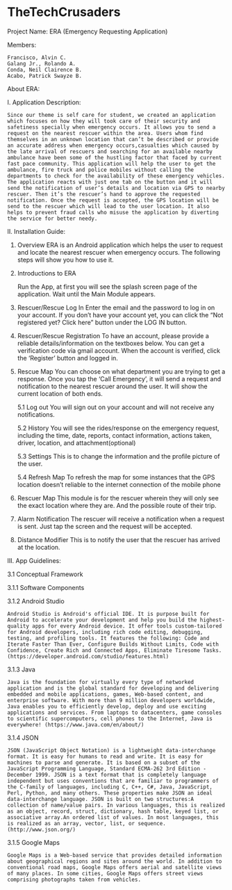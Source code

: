 # TheTechCrusaders

Project Name: ERA (Emergency Requesting Application)

Members:

	Francisco, Alvin C.
	Galang Jr., Rolando A.
	Conda, Neil Clairence B.
	Acabo, Patrick Swayze B.


About ERA: 

I. Application Description:

	Since our theme is self care for student, we created an application which focuses on how they will took care of their security and safetiness specially when emergency occurs. It allows you to send a request on the nearest rescuer within the area. Users whom find themselves in an unknown location that can’t be described or provide an accurate address when emergency occurs,casualties which caused by the late arrival of rescuers and searching for an available nearby ambulance have been some of the hustling factor that faced by current fast pace community. This application will help the user to get the ambulance, fire truck and police mobiles without calling the departments to check for the availability of these emergency vehicles. The application reacts with just one tab on the button and it will send the notification of user’s details and location via GPS to nearby rescuer. Then it’s the rescuer’s hand to approve the requested notification. Once the request is accepted, the GPS location will be send to the rescuer which will lead to the user location. It also helps to prevent fraud calls who misuse the application by diverting the service for better needy.


II. Installation Guide:

1. Overview
	ERA is an Android application which helps the user to request and locate the nearest rescuer when emergency occurs. The following steps will show you how to use it.

2. Introductions to ERA

	Run the App, at first you will see the splash screen page of the application. Wait until the Main Module appears.
3. Rescuer/Rescue Log In
	Enter the email and the password to log in on your account. If you don’t have your account yet, you can click the “Not registered yet? Click here” button under the LOG IN button.

4. Rescuer/Rescue Registration
	To have an account, please provide a reliable details/information on the textboxes below. You can get a verification code via gmail account. When the account is verified, click the ‘Register’ button and logged in.

5. Rescue Map
	You can choose on what department you are trying to get a response. Once you tap the ‘Call Emergency’, it will send a request and notification to the nearest rescuer around the user. It will show the current location of both ends. 
	
	5.1 Log out
		You will sign out on your account and will not receive any notifications.

	5.2 History
		You will see the rides/response on the emergency request, including the time, date,
	reports, contact information, actions taken, driver, location, and attachment(optional)

	5.3 Settings 
		This is to change the information and the profile picture of the user.
	
	5.4 Refresh Map
		To refresh the map for some instances that the GPS location doesn’t reliable to the
	internet connection of the mobile phone

6. Rescuer Map
	This module is for the rescuer wherein they will only see the exact location where they are. And the possible route of their trip.

7. Alarm Notification
	The rescuer will receive a notification when a request is sent. Just tap the screen and the request will be accepted.

8. Distance Modifier
	This is to notify the user that the rescuer has arrived at the location.

III. App Guidelines:

3.1 Conceptual Framework


3.1.1 Software Components


3.1.2 Android Studio

	Android Studio is Android's official IDE. It is purpose built for Android to accelerate your development and help you build the highest-quality apps for every Android device. It offer tools custom-tailored for Android developers, including rich code editing, debugging, testing, and profiling tools. It features the following: Code and Iterate Faster Than Ever, Configure Builds Without Limits, Code with Confidence, Create Rich and Connected Apps, Eliminate Tiresome Tasks. (https://developer.android.com/studio/features.html)

3.1.3 Java

	Java is the foundation for virtually every type of networked application and is the global standard for developing and delivering embedded and mobile applications, games, Web-based content, and enterprise software. With more than 9 million developers worldwide, Java enables you to efficiently develop, deploy and use exciting applications and services. From laptops to datacenters, game consoles to scientific supercomputers, cell phones to the Internet, Java is everywhere! (https://www.java.com/en/about/)


3.1.4 JSON

	JSON (JavaScript Object Notation) is a lightweight data-interchange format. It is easy for humans to read and write. It is easy for machines to parse and generate. It is based on a subset of the JavaScript Programming Language, Standard ECMA-262 3rd Edition - December 1999. JSON is a text format that is completely language independent but uses conventions that are familiar to programmers of the C-family of languages, including C, C++, C#, Java, JavaScript, Perl, Python, and many others. These properties make JSON an ideal data-interchange language. JSON is built on two structures:A collection of name/value pairs. In various languages, this is realized as an object, record, struct, dictionary, hash table, keyed list, or associative array.An ordered list of values. In most languages, this is realized as an array, vector, list, or sequence. (http://www.json.org/)

3.1.5 Google Maps

	Google Maps is a Web-based service that provides detailed information about geographical regions and sites around the world. In addition to conventional road maps, Google Maps offers aerial and satellite views of many places. In some cities, Google Maps offers street views comprising photographs taken from vehicles.





